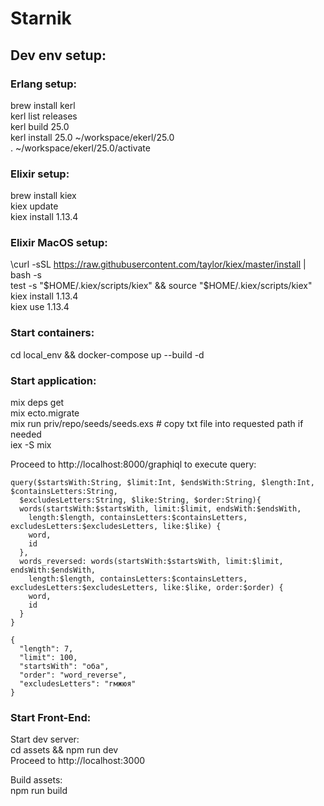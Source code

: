 # Starnik

## Dev env setup:

### Erlang setup:
  brew install kerl\
  kerl list releases\
  kerl build 25.0\
  kerl install 25.0 ~/workspace/ekerl/25.0\
  . ~/workspace/ekerl/25.0/activate

### Elixir setup:
  brew install kiex\
  kiex update\
  kiex install 1.13.4

### Elixir MacOS setup:
\curl -sSL https://raw.githubusercontent.com/taylor/kiex/master/install | bash -s\
test -s "$HOME/.kiex/scripts/kiex" && source "$HOME/.kiex/scripts/kiex"\
kiex install 1.13.4\
kiex use 1.13.4


### Start containers:
  cd local_env && docker-compose up --build -d

### Start application:
  mix deps get \
  mix ecto.migrate \
  mix run priv/repo/seeds/seeds.exs  # copy txt file into requested path if needed \
  iex -S mix
  
  Proceed to http://localhost:8000/graphiql to execute query:

```
query($startsWith:String, $limit:Int, $endsWith:String, $length:Int, $containsLetters:String, 
  $excludesLetters:String, $like:String, $order:String){
  words(startsWith:$startsWith, limit:$limit, endsWith:$endsWith,
    length:$length, containsLetters:$containsLetters, excludesLetters:$excludesLetters, like:$like) {
    word,
    id
  },
  words_reversed: words(startsWith:$startsWith, limit:$limit, endsWith:$endsWith,
    length:$length, containsLetters:$containsLetters, excludesLetters:$excludesLetters, like:$like, order:$order) {
    word,
    id
  }
}

{
  "length": 7,
  "limit": 100,
  "startsWith": "оба",
  "order": "word_reverse",
  "excludesLetters": "гмжюя"
}

```

### Start Front-End:
Start dev server: \
cd assets && npm run dev \
Proceed to http://localhost:3000

Build assets: \
npm run build